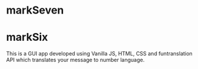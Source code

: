 # markSeven

# markSix

This is a GUI app developed using Vanilla JS, HTML, CSS and funtranslation API which translates your message to number language.
